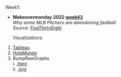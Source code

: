 Week1:

- **Makeovermonday 2022 [week43](https://data.world/makeovermonday/2022w43)** \
  *Why some MLB Pitchers are abandoning fastball* \
  Source: [FiveThirtyEight](https://fivethirtyeight.com/features/why-some-mlb-pitchers-are-abandoning-the-fastball/)

  Visualizations:
 1. [Tableau](https://kryari.github.io/infovis/s1/tableau.html)
 2. [HolaMundo](https://kryari.github.io//infovis/s1/holamundo.html)
 3. BumpRawGraphs \
    i. [.html](https://kryari.github.io/infovis/s1/bump.html) \
    ii. [.svg](https://kryari.github.io/infovis/s1/bump.svg)
<!-- 4. Skated Area Charts -->



<!-- Source: FiveThirtyEight -->

<!-- ```sql --> 
<!-- select * from table where bla=1 --> 
<!-- ``` -->
